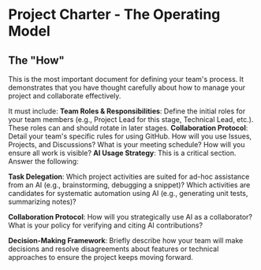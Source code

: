 # Project Charter - The Operating Model

## The "How"

This is the most important document for defining your team's process. It demonstrates that you have thought carefully about how to manage your project and collaborate effectively. 

It must include: 
**Team Roles & Responsibilities**: Define the initial roles for your team members (e.g., Project Lead for this stage, Technical Lead, etc.). These roles can and should rotate in later stages. 
**Collaboration Protocol**: Detail your team's specific rules for using GitHub. How will you use Issues, Projects, and Discussions? What is your meeting schedule? How will you ensure all work is visible? 
**AI Usage Strategy**: This is a critical section. Answer the following: 


  **Task Delegation**: 
  Which project activities are suited for ad-hoc assistance from an AI (e.g., brainstorming, debugging a snippet)? 
  Which activities are candidates for systematic automation using AI (e.g., generating unit tests, summarizing notes)? 
  
  **Collaboration Protocol**: 
    How will you strategically use AI as a collaborator? 
    What is your policy for verifying and citing AI contributions? 
  
  **Decision-Making Framework**: Briefly describe how your team will make decisions and resolve disagreements about features or technical approaches to ensure the project keeps moving forward. 
